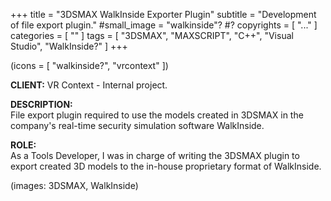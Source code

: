 +++
title = "3DSMAX WalkInside Exporter Plugin"
subtitle = "Development of file export plugin."
#small_image = "walkinside"?
#? copyrights = [ "..." ]
categories = [ "" ]
tags = [ "3DSMAX", "MAXSCRIPT", "C++", "Visual Studio", "WalkInside?" ]
+++

(icons = [ "walkinside?", "vrcontext" ])

<b>CLIENT:</b> VR Context - Internal project.

<b>DESCRIPTION:</b><br>
File export plugin required to use the models created in 3DSMAX in the company's real-time security simulation software WalkInside.

<b>ROLE:</b><br>
As a Tools Developer, I was in charge of writing the 3DSMAX plugin to export created 3D models to the in-house proprietary format of WalkInside.

(images: 3DSMAX, WalkInside)
